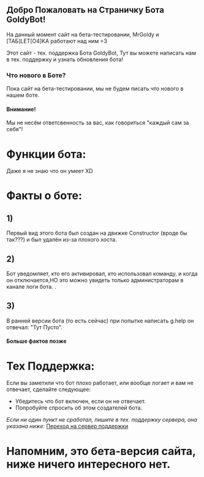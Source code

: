 ## Добро Пожаловать на Страничку Бота GoldyBot!
На данный момент сайт на бета-тестировании, MrGoldy и [ТАБ]LET[O4]KA работают над ним =3

Этот сайт - тех. поддержка Бота GoldyBot, Тут вы можете написать нам в тех. поддержку и узнать обновления бота!


### Что нового в Боте?

Пока сайт на бета-тестировании, мы не будем писать что нового в нашем боте.


#### Внимание! 
Мы не несём ответсвенность за вас, как говориться "каждый сам за себя"!

# Функции бота:

Даже я не знаю что он умеет XD

# Факты о боте:
## 1) 
Первый вид этого бота был создан на движке Constructor (вроде бы так???) и был удалён из-за плохого хоста. 
## 2) 
Бот уведомляет, кто его активировал, кто использовал команду, и когда он отключается,НО это можно увидеть только администраторам в канале логи бота. .
## 3) 
В ранней версии бота (то есть сейчас) при попытке написать g.help он отвечал: "Тут Пусто".

#### Больше фактов позже  
   
# Тех Поддержка:
Если вы заметили что бот плохо работает, или вообще логает и вам не отвечает, сделайте следующее:

- Убедитесь что бот включен, если он не отвечает.
- Попробуйте спросить об этом создателей бота.

_Если ни один пункт не сработал, пишите в тех. поддержку сервера, она указана ниже:_
[Переход на сервер поддержки](https://discord.gg/6U9MA82RUy)

# Напомним, это бета-версия сайта, ниже ничего интересного нет.
